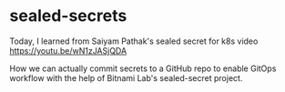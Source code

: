# sealed-secrets

Today, I learned from Saiyam Pathak's sealed secret for k8s video 
https://youtu.be/wN1zJASjQDA

How we can actually commit secrets to a GitHub repo to enable GitOps workflow with the help of Bitnami Lab's sealed-secret project.
